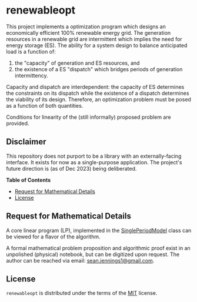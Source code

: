 # renewableopt

This project implements a optimization program which designs an economically efficient
100% renewable energy grid. The generation resources in a renewable grid are
intermittent which implies the need for energy storage (ES). The ability for a system design to balance anticipated load is a function of:
1. the "capacity" of generation and ES resources, and
2. the existence of a ES "dispatch" which bridges periods of generation intermittency.

Capacity and dispatch are interdependent: the capacity of ES determines the constraints
on its dispatch while the existence of a dispatch determines the viability of its design.
Therefore, an optimization problem must be posed as a function of both quantities.

Conditions for linearity of the (still informally) proposed problem are provided.

## Disclaimer

This repository does not purport to be a library with an externally-facing interface.
It exists for now as a single-purpose application. The project's future direction is (as of Dec 2023) being deliberated.

**Table of Contents**

- [Request for Mathematical Details](#mathematical)
- [License](#license)

## Request for Mathematical Details

A core linear program (LP), implemented in the [SinglePeriodModel](https://github.com/seanjennings960/renewableopt/blob/master/src/renewableopt/optimal_design/single_period.py) class can be viewed for a flavor of the algorithm.

A formal mathematical problem proposition and algorithmic proof exist in an
unpolished (physical) notebook, but can be digitized upon request. The author can be reached via email: sean.jennings1@gmail.com.

## License

`renewableopt` is distributed under the terms of the [MIT](https://spdx.org/licenses/MIT.html) license.
